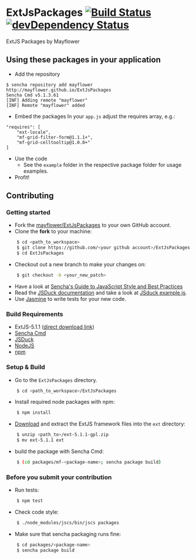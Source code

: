 # ExtJsPackages <a href="https://travis-ci.org/mayflower/ExtJsPackages/"><img src="https://api.travis-ci.org/mayflower/ExtJsPackages.svg" alt="Build Status" style="max-width:100%;"></a> [![devDependency Status](https://david-dm.org/mayflower/ExtJsPackages/dev-status.svg)](https://david-dm.org/mayflower/ExtJsPackages#info=devDependencies)
ExtJS Packages by Mayflower

## Using these packages in your application

* Add the repository
```
$ sencha repository add mayflower http://mayflower.github.io/ExtJsPackages
Sencha Cmd v5.1.3.61
[INF] Adding remote "mayflower"
[INF] Remote "mayflower" added
```
* Embed the packages
In your `app.js` adjust the requires array, e.g.:
```
"requires": [
    "ext-locale",
    "mf-grid-filter-form@1.1.1+",
    "mf-grid-celltooltip@1.0.0+"
]
```
* Use the code
    * See the ```example``` folder in the respective package folder for usage examples.
* Profit!

## Contributing

### Getting started

* Fork the [mayflower/ExtJsPackages](https://github.com/mayflower/ExtJsPackages) to your own GitHub account.
* Clone the **fork** to your machine:

```sh
    $ cd <path_to_workspace>
    $ git clone https://github.com/<your github account>/ExtJsPackages.git
    $ cd ExtJsPackages
```
* Checkout out a new branch to make your changes on:

```sh
    $ git checkout -b <your_new_patch>
```
* Have a look at [Sencha's Guide to JavaScript Style and Best Practices](https://github.com/sencha/code-guidelines)
* Read the [JSDuck documentation](https://github.com/senchalabs/jsduck/wiki) and take a look at [JSduck example.js](https://github.com/senchalabs/jsduck/blob/master/opt/example.js).
* Use [Jasmine](http://jasmine.github.io/) to write tests for your new code.

### Build Requirements

* ExtJS-5.1.1 ([direct download link](http://cdn.sencha.com/ext/gpl/ext-5.1.1-gpl.zip))
* [Sencha Cmd](http://www.sencha.com/products/sencha-cmd/)
* [JSDuck](https://github.com/senchalabs/jsduck)
* [NodeJS](https://nodejs.org/)
* [npm](https://www.npmjs.com/)

### Setup & Build

* Go to the `ExtJsPackages` directory.
```sh
    $ cd <path_to_workspace>/ExtJsPackages
```
* Install required node packages with npm:

```sh
    $ npm install
```
* [Download](http://cdn.sencha.com/ext/gpl/ext-5.1.1-gpl.zip) and extract the ExtJS framework files into the `ext` directory:

```sh
    $ unzip <path_to>/ext-5.1.1-gpl.zip
    $ mv ext-5.1.1 ext
```
* build the package with Sencha Cmd:

```sh
    $ (cd packages/mf-<package-name>; sencha package build)
```

### Before you submit your contribution

* Run tests:

```sh
    $ npm test
```
* Check code style:

```sh
    $ ./node_modules/jscs/bin/jscs packages
```
* Make sure that sencha packaging runs fine:

```sh
    $ cd packages/<package-name>
    $ sencha package build
```

